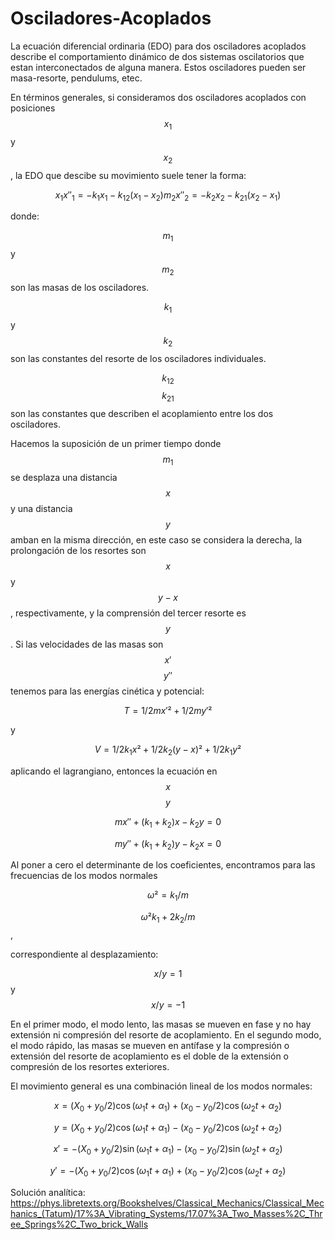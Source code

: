 # Osciladores-Acoplados

La ecuación diferencial ordinaria (EDO) para dos osciladores acoplados describe el comportamiento dinámico de dos sistemas oscilatorios que estan interconectados de alguna manera. Estos osciladores pueden ser masa-resorte, pendulums, etec.

En términos generales, si consideramos dos osciladores acoplados con posiciones $$x_1$$ y $$x_2$$, la EDO que descibe su movimiento suele tener la forma: 

$$x_1 x''_1= -k_1 x_1 - k_{12} (x_1 - x_2)m_2 x''_2 = -k_2 x_2 - k_{21} (x_2 - x_1)$$

donde: 

$$m_1$$ y $$m_2$$ son las masas de los osciladores.

$$k_1$$ y $$k_2$$ son las constantes del resorte de los osciladores individuales.

$$k_12$$ $$k_21$$ son las constantes que describen el acoplamiento entre los dos osciladores.

Hacemos la suposición de un primer tiempo donde $$m_1$$ se desplaza una distancia $$x$$ y una distancia $$y$$ amban en la misma dirección, en este caso se considera la derecha, la prolongación de los resortes son $$x$$ y $$y-x$$, respectivamente, y la comprensión del tercer resorte es $$y$$. Si las velocidades de las masas son $$x'$$ $$ y''$$  tenemos para las energías cinética y potencial:

$$T= 1/2 m x'² + 1/2 my'² $$ 

y

 $$V= 1/2 k_1 x² + 1/2 k_2 (y-x)² + 1/2 k_1 y²$$

 aplicando el lagrangiano, entonces la ecuación  en $$x$$ $$y$$

$$mx''+ (k_1+k_2)x-k_2y=0$$
 
$$my''+ (k_1+k_2)y-k_2x=0$$

Al poner a cero el determinante de los coeficientes, encontramos para las frecuencias de los modos normales

$$\omega ²= k_1/m $$

$$\omega ² k_1 +2k_2 /m$$ ,

correspondiente al desplazamiento: 


$$x/y=1$$
y  
$$x/y =-1$$




En el primer modo, el modo lento, las masas se mueven en fase y no hay extensión ni compresión del resorte de acoplamiento. En el segundo modo, el modo rápido, las masas se mueven en antífase y la compresión o extensión del resorte de acoplamiento es el doble de la extensión o compresión de los resortes exteriores.

El movimiento general es una combinación lineal de los modos normales:


$$
x = (X_0 +y_0 /2) \cos(\omega_1 t + \alpha_1) + (x_0 -y_0 /2) \cos(\omega_2 t + \alpha_2)
$$

$$
y = (X_0 +y_0 /2) \cos(\omega_1 t + \alpha_1) - (x_0 -y_0 /2) \cos(\omega_2 t + \alpha_2)
$$


$$
x' = -(X_0 +y_0 /2) \sin(\omega_1 t + \alpha_1) - (x_0 -y_0 /2) \sin(\omega_2 t + \alpha_2)
$$


$$
y' = -(X_0 +y_0 /2) \cos(\omega_1 t + \alpha_1) + (x_0 -y_0 /2) \cos(\omega_2 t + \alpha_2)
$$


















Solución analítica: https://phys.libretexts.org/Bookshelves/Classical_Mechanics/Classical_Mechanics_(Tatum)/17%3A_Vibrating_Systems/17.07%3A_Two_Masses%2C_Three_Springs%2C_Two_brick_Walls
